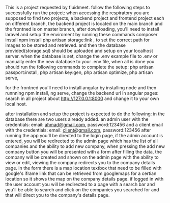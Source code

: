 This is a project requested by fluidmeet.
follow the following steps to successfully run the project:
when accessing the respiratory you are supposed to find two projects, a backend project and frontend project
each on different branch, the backend project is located on the main branch and the frontned is on master branch,
after downloading, you'll need to install laravel and setup the enviroment by running these commands
composer install
npm install
php artisan storage:link , to set the correct path for images to be stored and retrieved.
and then the database provided(storage.sql) should be uploaded and setup on your localhost server.
when the database is set, change the .env example file to .env or manually enter the new database to your
.env file, when all is done you should run the following commands to complete the setup:
php artisan passport:install,
php artisan key:gen,
php artisan optimize,
php artisan serve,

for the frontned you'll need to install angular by installing node and then runnning 
npm install,
ng serve,
change the backend url in  angular pages: search in all project about http://127.0.0.1:8000 and change it to your own 
local host.

after installation and setup the project is expected to do the following: 
in the database there are two users already added.
an admin user with the credentials: email: ahmad@gmail.com, password:123456
and a client email with the credentials: email: client@gmail.com, password:123456
after running the app you'll be directed to the login page, if the admin account is entered, you will be redirected to the admin page
which has the list of all companies and the ability to add new company, when pressing the add new company button you will be presented with a form
after filling the data, the company will be created and shown on the admin page with the ability to view or edit, viewing the company redirects you
to the company details page.
in the form there is a map location textbox that need to be filled with google's iframe link that can be retrieved from googlemaps for a certian location
so it shows the map on the company details page.
if logged in with the user account you will be redirected to a page with a search bar and you'll be able to search and click on the companies you searched for
and that will direct you to the company's details page.
